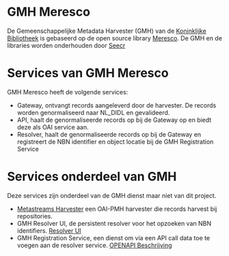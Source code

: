 # GMH Meresco

De Gemeenschappelijke Metadata Harvester (GMH) van de [Koninklijke Bibliotheek](https://www.kb.nl) is gebaseerd op de open source library [Meresco](https://github.com/orgs/seecr/repositories?q=meresco). De GMH en de libraries worden onderhouden door [Seecr](https://seecr.nl)

# Services van GMH Meresco

GMH Meresco heeft de volgende services:
- Gateway, ontvangt records aangeleverd door de harvester. De records worden genormaliseerd naar NL\_DIDL en gevalideerd.
- API, haalt de genormaliseerde records op bij de Gateway op en biedt deze als OAI service aan.
- Resolver, haalt de genormaliseerde records op bij de Gateway en registreert de NBN identifier en object locatie bij de GMH Registration Service

# Services onderdeel van GMH

Deze services zijn onderdeel van de GMH dienst maar niet van dit project.

- [Metastreams Harvester](https://github.com/seecr/metastreams-harvester) een OAI-PMH harvester die records harvest bij repositories.
- GMH Resolver UI, de persistent resolver voor het opzoeken van NBN identifiers. [Resolver UI](https://persistent-identifier.nl)
- GMH Registration Service, een dienst om via een API call data toe te voegen aan de resolver service. [OPENAPI Beschrijving](https://persistent-identifier.nl/gmh-registration-service/api/v1/openapi.yaml)


